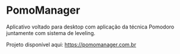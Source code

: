 # PomoManager
Aplicativo voltado para desktop com aplicação da técnica Pomodoro juntamente com sistema de leveling.

Projeto disponível aqui: https://pomomanager.com.br
